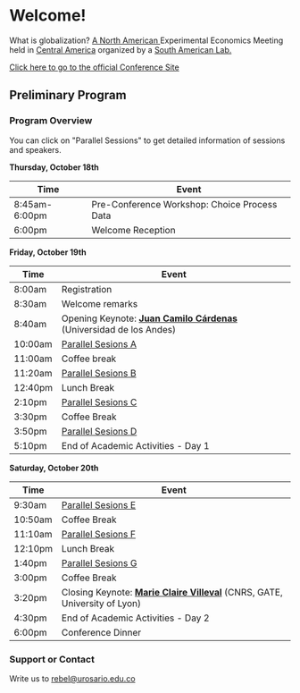 # Welcome!

What is globalization?
<a href="https://www.economicscience.org/page/conference/2018-north-american-esa-conference-antigua-guatemala" target="_blank"> A North American </a> Experimental Economics Meeting
held in <a href="https://www.theguardian.com/travel/2018/mar/30/antigua-guatemala-city-guide-what-to-see-where-to-eat-drink-stay" target="_blank"> Central America</a> 
organized by a <a href="http://www.urosario.edu.co/rebel" target="_blank"> South American Lab.</a>

<a href="http://www.urosario.edu.co/2018ESA/inicio/" target="_blank"> Click here to go to the official Conference Site</a>

## Preliminary Program

### Program Overview
You can click on "Parallel Sessions" to get detailed information of sessions and speakers.

**Thursday, October 18th** 

Time | Event
-----|------
8:45am-6:00pm | Pre-Conference Workshop: Choice Process Data
6:00pm | Welcome Reception

**Friday, October 19th** 

Time | Event
-----|------
8:00am | Registration
8:30am | Welcome remarks
8:40am | Opening Keynote: **[Juan Camilo Cárdenas](https://economia.uniandes.edu.co/index.php?option=com_profesor&view=profesorp&profesor=9&Itemid=474)** (Universidad de los Andes) 
10:00am | [Parallel Sesions A](SessionA.md)
11:00am | Coffee break
11:20am | [Parallel Sesions B](SessionB.md)
12:40pm | Lunch Break
2:10pm | [Parallel Sesions C](SessionC.md)
3:30pm | Coffee Break
3:50pm | [Parallel Sesions D](SessionD.md)
5:10pm | End of Academic Activities - Day 1

**Saturday, October 20th** 

Time | Event
-----|------
9:30am | [Parallel Sesions E](SessionE.md)
10:50am | Coffee Break
11:10am | [Parallel Sesions F](SessionF.md)
12:10pm | Lunch Break
1:40pm | [Parallel Sesions G](SessionG.md)
3:00pm | Coffee Break
3:20pm | Closing Keynote: **[Marie Claire Villeval](https://www.gate.cnrs.fr/spip.php?article197&lang=fr)** (CNRS, GATE, University of Lyon) 
4:30pm | End of Academic Activities - Day 2
6:00pm | Conference Dinner




### Support or Contact

Write us to rebel@urosario.edu.co
